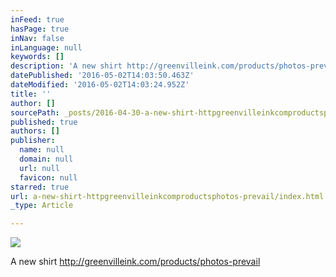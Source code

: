 ```yaml
---
inFeed: true
hasPage: true
inNav: false
inLanguage: null
keywords: []
description: 'A new shirt http://greenvilleink.com/products/photos-prevail'
datePublished: '2016-05-02T14:03:50.463Z'
dateModified: '2016-05-02T14:03:24.952Z'
title: ''
author: []
sourcePath: _posts/2016-04-30-a-new-shirt-httpgreenvilleinkcomproductsphotos-prevail.md
published: true
authors: []
publisher:
  name: null
  domain: null
  url: null
  favicon: null
starred: true
url: a-new-shirt-httpgreenvilleinkcomproductsphotos-prevail/index.html
_type: Article

---
```

![](https://the-grid-user-content.s3-us-west-2.amazonaws.com/f9914b09-10d6-41ee-aecd-fb8724db2e69.jpg)

A new shirt http://greenvilleink.com/products/photos-prevail